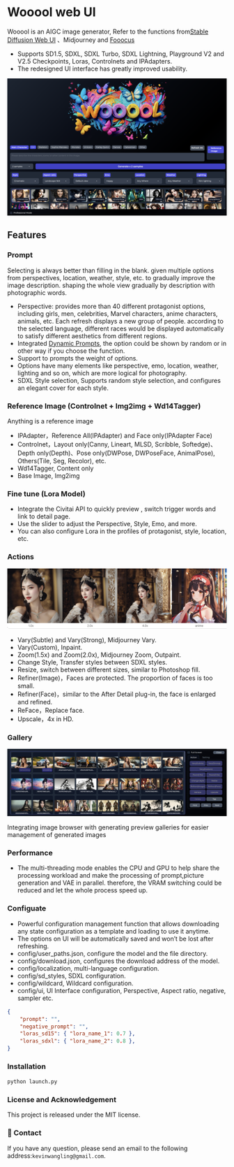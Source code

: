 # Wooool web UI

Wooool is an AIGC image generator, Refer to the functions from[Stable Diffusion Web UI](https://github.com/AUTOMATIC1111/stable-diffusion-webui) 、Midjourney and [Fooocus](https://github.com/lllyasviel/Fooocus)

- Supports SD1.5, SDXL, SDXL Turbo, SDXL Lightning, Playground V2 and V2.5 Checkpoints, Loras, Controlnets and IPAdapters.
- The redesigned UI interface has greatly improved usability.

![](screenshot.png)

## Features

### Prompt

Selecting is always better than filling in the blank. given multiple options from perspectives, location, weather, style, etc. to gradually improve the image description.
shaping the whole view gradually by description with photographic words. 
- Perspective: provides more than 40 different protagonist options, including girls, men, celebrities, Marvel characters, anime characters, animals, etc. Each refresh displays a new group of people.  according to the selected language, different races would be displayed automatically to satisfy different aesthetics from different regions.
- Integrated [Dynamic Prompts](https://github.com/adieyal/dynamicprompts), the option could be shown by random or in other way if you choose the function.
- Support to prompts the weight of options.
- Options have many elements like perspective, emo, location, weather, lighting and so on, which are more logical for photography.
- SDXL Style selection, Supports random style selection, and configures an elegant cover for each style.

### Reference Image (Controlnet + Img2img + Wd14Tagger)

Anything is a reference image
- IPAdapter，Reference All(IPAdapter) and Face only(IPAdapter Face)
- Controlnet，Layout only(Canny, Lineart, MLSD, Scribble, Softedge)、Depth only(Depth)、Pose only(DWPose, DWPoseFace, AnimalPose), Others(Tile, Seg, Recolor), etc.
- Wd14Tagger, Content only
- Base Image, Img2img

### Fine tune (Lora Model)

- Integrate the Civitai API to quickly preview , switch trigger words and link to detail page.
- Use the slider to adjust the Perspective, Style, Emo, and more.
- You can also configure Lora in the profiles of protagonist, style, location, etc.

### Actions

![](samples.jpeg)

- Vary(Subtle) and Vary(Strong), Midjourney Vary.
- Vary(Custom), Inpaint.
- Zoom(1.5x) and Zoom(2.0x), Midjourney Zoom, Outpaint.
- Change Style, Transfer styles between SDXL styles.
- Resize, switch between different sizes, similar to Photoshop fill.
- Refiner(Image)，Faces are protected. The proportion of faces is too small.
- Refiner(Face)，similar to the After Detail plug-in, the face is enlarged and refined.
- ReFace，Replace face.
- Upscale，4x in HD.

### Gallery

![](actions.png)

Integrating image browser with generating preview galleries for easier management of generated images

### Performance

- The multi-threading mode enables the CPU and GPU to help share the processing workload and make the processing of prompt,picture generation and VAE in parallel. therefore, the VRAM switching could be reduced and let the whole process speed up.

### Configuate

- Powerful configuration management function that allows downloading any state configuration as a template and loading to use it anytime.
- The options on UI will be automatically saved and won’t be lost after refreshing.
- config/user_paths.json, configure the model and the file directory.
- config/download.json, configures the download address of the model.
- config/localization, multi-language configuration.
- config/sd_styles, SDXL configuration.
- config/wildcard, Wildcard configuration.
- config/ui, UI Interface configuration, Perspective, Aspect ratio, negative, sampler etc.

```json
{
    "prompt": "",
    "negative_prompt": "",
    "loras_sd15": { "lora_name_1": 0.7 },
    "loras_sdxl": { "lora_name_2": 0.8 },
}
```

### Installation

```bash
python launch.py
```

### License and Acknowledgement

This project is released under the MIT license.

### :e-mail: Contact

If you have any question, please send an email to the following address:`kevinwangling@gmail.com`.